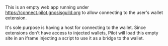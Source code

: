 This is an empty web app running under https://connect.pilot.gnosisguild.org to allow connecting to the user's wallet extension.

It's sole purpose is having a host for connecting to the wallet.
Since extensions don't have access to injected wallets, Pilot will load this empty site in an iframe injecting a script to use it as a bridge to the wallet.
